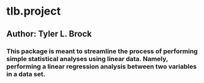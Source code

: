 # tlb.project
## Author: Tyler L. Brock
### This package is meant to streamline the process of performing simple statistical analyses using linear data. Namely, performing a linear regression analysis between two variables in a data set.